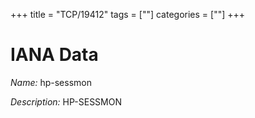 +++
title = "TCP/19412"
tags = [""]
categories = [""]
+++

# IANA Data

_Name:_ hp-sessmon

_Description:_ HP-SESSMON

